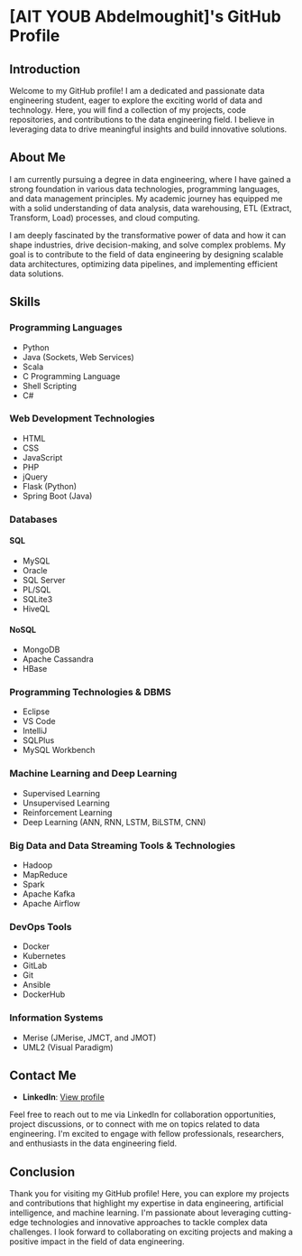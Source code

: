 # [AIT YOUB Abdelmoughit]'s GitHub Profile

## Introduction

Welcome to my GitHub profile! I am a dedicated and passionate data engineering student, eager to explore the exciting world of data and technology. Here, you will find a collection of my projects, code repositories, and contributions to the data engineering field. I believe in leveraging data to drive meaningful insights and build innovative solutions.

## About Me

I am currently pursuing a degree in data engineering, where I have gained a strong foundation in various data technologies, programming languages, and data management principles. My academic journey has equipped me with a solid understanding of data analysis, data warehousing, ETL (Extract, Transform, Load) processes, and cloud computing.

I am deeply fascinated by the transformative power of data and how it can shape industries, drive decision-making, and solve complex problems. My goal is to contribute to the field of data engineering by designing scalable data architectures, optimizing data pipelines, and implementing efficient data solutions.

## Skills

### Programming Languages

- Python
- Java (Sockets, Web Services)
- Scala
- C Programming Language
- Shell Scripting
- C#

### Web Development Technologies

- HTML
- CSS
- JavaScript
- PHP
- jQuery
- Flask (Python)
- Spring Boot (Java)

### Databases

#### SQL

- MySQL
- Oracle
- SQL Server
- PL/SQL
- SQLite3
- HiveQL

#### NoSQL

- MongoDB
- Apache Cassandra
- HBase

### Programming Technologies & DBMS

- Eclipse
- VS Code
- IntelliJ
- SQLPlus
- MySQL Workbench

### Machine Learning and Deep Learning

- Supervised Learning
- Unsupervised Learning
- Reinforcement Learning
- Deep Learning (ANN, RNN, LSTM, BiLSTM, CNN)

### Big Data and Data Streaming Tools & Technologies

- Hadoop
- MapReduce
- Spark
- Apache Kafka
- Apache Airflow

### DevOps Tools

- Docker
- Kubernetes
- GitLab
- Git
- Ansible
- DockerHub

### Information Systems

- Merise (JMerise, JMCT, and JMOT)
- UML2 (Visual Paradigm)

## Contact Me

- **LinkedIn**: [View profile](https://www.linkedin.com/in/abdelmoughit-ait-youb-7004301a4/)

Feel free to reach out to me via LinkedIn for collaboration opportunities, project discussions, or to connect with me on topics related to data engineering. I'm excited to engage with fellow professionals, researchers, and enthusiasts in the data engineering field.

## Conclusion

Thank you for visiting my GitHub profile! Here, you can explore my projects and contributions that highlight my expertise in data engineering, artificial intelligence, and machine learning. I'm passionate about leveraging cutting-edge technologies and innovative approaches to tackle complex data challenges. I look forward to collaborating on exciting projects and making a positive impact in the field of data engineering.
